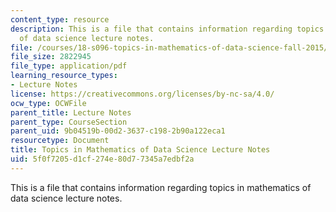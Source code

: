 ```yaml
---
content_type: resource
description: This is a file that contains information regarding topics in mathematics
  of data science lecture notes.
file: /courses/18-s096-topics-in-mathematics-of-data-science-fall-2015/5f0f7205d1cf274e80d77345a7edbf2a_MIT18_S096F15_TenLec.pdf
file_size: 2822945
file_type: application/pdf
learning_resource_types:
- Lecture Notes
license: https://creativecommons.org/licenses/by-nc-sa/4.0/
ocw_type: OCWFile
parent_title: Lecture Notes
parent_type: CourseSection
parent_uid: 9b04519b-00d2-3637-c198-2b90a122eca1
resourcetype: Document
title: Topics in Mathematics of Data Science Lecture Notes
uid: 5f0f7205-d1cf-274e-80d7-7345a7edbf2a
---
```

This is a file that contains information regarding topics in mathematics of data science lecture notes.